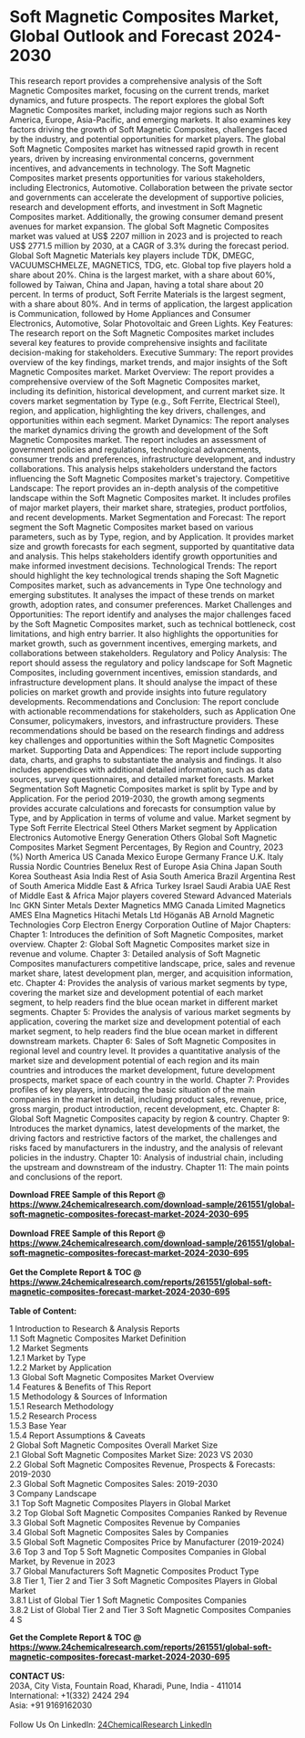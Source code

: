 <h1>Soft Magnetic Composites Market, Global Outlook and Forecast 2024-2030</h1><p>This research report provides a comprehensive analysis of the Soft Magnetic Composites market, focusing on the current trends, market dynamics, and future prospects. The report explores the global Soft Magnetic Composites market, including major regions such as North America, Europe, Asia-Pacific, and emerging markets. It also examines key factors driving the growth of Soft Magnetic Composites, challenges faced by the industry, and potential opportunities for market players.
The global Soft Magnetic Composites market has witnessed rapid growth in recent years, driven by increasing environmental concerns, government incentives, and advancements in technology. The Soft Magnetic Composites market presents opportunities for various stakeholders, including Electronics, Automotive. Collaboration between the private sector and governments can accelerate the development of supportive policies, research and development efforts, and investment in Soft Magnetic Composites market. Additionally, the growing consumer demand present avenues for market expansion.
The global Soft Magnetic Composites market was valued at US$ 2207 million in 2023 and is projected to reach US$ 2771.5 million by 2030, at a CAGR of 3.3% during the forecast period.
Global Soft Magnetic Materials key players include TDK, DMEGC, VACUUMSCHMELZE, MAGNETICS, TDG, etc. Global top five players hold a share about 20%.
China is the largest market, with a share about 60%, followed by Taiwan, China and Japan, having a total share about 20 percent. 
In terms of product, Soft Ferrite Materials is the largest segment, with a share about 80%. And in terms of application, the largest application is Communication, followed by Home Appliances and Consumer Electronics, Automotive, Solar Photovoltaic and Green Lights.
Key Features:
The research report on the Soft Magnetic Composites market includes several key features to provide comprehensive insights and facilitate decision-making for stakeholders.
Executive Summary: The report provides overview of the key findings, market trends, and major insights of the Soft Magnetic Composites market.
Market Overview: The report provides a comprehensive overview of the Soft Magnetic Composites market, including its definition, historical development, and current market size. It covers market segmentation by Type (e.g., Soft Ferrite, Electrical Steel), region, and application, highlighting the key drivers, challenges, and opportunities within each segment.
Market Dynamics: The report analyses the market dynamics driving the growth and development of the Soft Magnetic Composites market. The report includes an assessment of government policies and regulations, technological advancements, consumer trends and preferences, infrastructure development, and industry collaborations. This analysis helps stakeholders understand the factors influencing the Soft Magnetic Composites market's trajectory.
Competitive Landscape: The report provides an in-depth analysis of the competitive landscape within the Soft Magnetic Composites market. It includes profiles of major market players, their market share, strategies, product portfolios, and recent developments. 
Market Segmentation and Forecast: The report segment the Soft Magnetic Composites market based on various parameters, such as by Type, region, and by Application. It provides market size and growth forecasts for each segment, supported by quantitative data and analysis. This helps stakeholders identify growth opportunities and make informed investment decisions.
Technological Trends: The report should highlight the key technological trends shaping the Soft Magnetic Composites market, such as advancements in Type One technology and emerging substitutes. It analyses the impact of these trends on market growth, adoption rates, and consumer preferences.
Market Challenges and Opportunities: The report identify and analyses the major challenges faced by the Soft Magnetic Composites market, such as technical bottleneck, cost limitations, and high entry barrier. It also highlights the opportunities for market growth, such as government incentives, emerging markets, and collaborations between stakeholders.
Regulatory and Policy Analysis: The report should assess the regulatory and policy landscape for Soft Magnetic Composites, including government incentives, emission standards, and infrastructure development plans. It should analyse the impact of these policies on market growth and provide insights into future regulatory developments.
Recommendations and Conclusion: The report conclude with actionable recommendations for stakeholders, such as Application One Consumer, policymakers, investors, and infrastructure providers. These recommendations should be based on the research findings and address key challenges and opportunities within the Soft Magnetic Composites market.
Supporting Data and Appendices: The report include supporting data, charts, and graphs to substantiate the analysis and findings. It also includes appendices with additional detailed information, such as data sources, survey questionnaires, and detailed market forecasts.
Market Segmentation
Soft Magnetic Composites market is split by Type and by Application. For the period 2019-2030, the growth among segments provides accurate calculations and forecasts for consumption value by Type, and by Application in terms of volume and value.
Market segment by Type
    Soft Ferrite
    Electrical Steel
    Others
Market segment by Application
    Electronics
    Automotive
    Energy Generation
    Others
Global Soft Magnetic Composites Market Segment Percentages, By Region and Country, 2023 (%)
    North America
        US
        Canada
        Mexico
    Europe
        Germany
        France
        U.K.
        Italy
        Russia
        Nordic Countries
        Benelux
        Rest of Europe
    Asia
        China
        Japan
        South Korea
        Southeast Asia
        India
        Rest of Asia
    South America
        Brazil
        Argentina
        Rest of South America
    Middle East &amp; Africa
        Turkey
        Israel
        Saudi Arabia
        UAE
        Rest of Middle East &amp; Africa
Major players covered
    Steward Advanced Materials Inc
    GKN Sinter Metals
    Dexter Magnetics
    MMG Canada Limited
    Magnetics
    AMES
    Elna Magnetics
    Hitachi Metals Ltd
    Höganäs AB
    Arnold Magnetic Technologies Corp
    Electron Energy Corporation
Outline of Major Chapters:
Chapter 1: Introduces the definition of Soft Magnetic Composites, market overview.
Chapter 2: Global Soft Magnetic Composites market size in revenue and volume.
Chapter 3: Detailed analysis of Soft Magnetic Composites manufacturers competitive landscape, price, sales and revenue market share, latest development plan, merger, and acquisition information, etc.
Chapter 4: Provides the analysis of various market segments by type, covering the market size and development potential of each market segment, to help readers find the blue ocean market in different market segments.
Chapter 5: Provides the analysis of various market segments by application, covering the market size and development potential of each market segment, to help readers find the blue ocean market in different downstream markets.
Chapter 6: Sales of Soft Magnetic Composites in regional level and country level. It provides a quantitative analysis of the market size and development potential of each region and its main countries and introduces the market development, future development prospects, market space of each country in the world.
Chapter 7: Provides profiles of key players, introducing the basic situation of the main companies in the market in detail, including product sales, revenue, price, gross margin, product introduction, recent development, etc.
Chapter 8: Global Soft Magnetic Composites capacity by region &amp; country.
Chapter 9: Introduces the market dynamics, latest developments of the market, the driving factors and restrictive factors of the market, the challenges and risks faced by manufacturers in the industry, and the analysis of relevant policies in the industry.
Chapter 10: Analysis of industrial chain, including the upstream and downstream of the industry.
Chapter 11: The main points and conclusions of the report.
</p><div><b>Download FREE Sample of this Report @ 
            <a href="https://www.24chemicalresearch.com/download-sample/261551/global-soft-magnetic-composites-forecast-market-2024-2030-695">
            https://www.24chemicalresearch.com/download-sample/261551/global-soft-magnetic-composites-forecast-market-2024-2030-695</a></b></div><br><div><b>Download FREE Sample of this Report @ 
            <a href="https://www.24chemicalresearch.com/download-sample/261551/global-soft-magnetic-composites-forecast-market-2024-2030-695">
            https://www.24chemicalresearch.com/download-sample/261551/global-soft-magnetic-composites-forecast-market-2024-2030-695</a></b></div><br><div><b>Get the Complete Report & TOC @ 
            <a href="https://www.24chemicalresearch.com/reports/261551/global-soft-magnetic-composites-forecast-market-2024-2030-695">
            https://www.24chemicalresearch.com/reports/261551/global-soft-magnetic-composites-forecast-market-2024-2030-695</a></b></div><br>
            <b>Table of Content:</b><p>1 Introduction to Research & Analysis Reports<br />
    1.1 Soft Magnetic Composites Market Definition<br />
    1.2 Market Segments<br />
        1.2.1 Market by Type<br />
        1.2.2 Market by Application<br />
    1.3 Global Soft Magnetic Composites Market Overview<br />
    1.4 Features & Benefits of This Report<br />
    1.5 Methodology & Sources of Information<br />
        1.5.1 Research Methodology<br />
        1.5.2 Research Process<br />
        1.5.3 Base Year<br />
        1.5.4 Report Assumptions & Caveats<br />
2 Global Soft Magnetic Composites Overall Market Size<br />
    2.1 Global Soft Magnetic Composites Market Size: 2023 VS 2030<br />
    2.2 Global Soft Magnetic Composites Revenue, Prospects & Forecasts: 2019-2030<br />
    2.3 Global Soft Magnetic Composites Sales: 2019-2030<br />
3 Company Landscape<br />
    3.1 Top Soft Magnetic Composites Players in Global Market<br />
    3.2 Top Global Soft Magnetic Composites Companies Ranked by Revenue<br />
    3.3 Global Soft Magnetic Composites Revenue by Companies<br />
    3.4 Global Soft Magnetic Composites Sales by Companies<br />
    3.5 Global Soft Magnetic Composites Price by Manufacturer (2019-2024)<br />
    3.6 Top 3 and Top 5 Soft Magnetic Composites Companies in Global Market, by Revenue in 2023<br />
    3.7 Global Manufacturers Soft Magnetic Composites Product Type<br />
    3.8 Tier 1, Tier 2 and Tier 3 Soft Magnetic Composites Players in Global Market<br />
        3.8.1 List of Global Tier 1 Soft Magnetic Composites Companies<br />
        3.8.2 List of Global Tier 2 and Tier 3 Soft Magnetic Composites Companies<br />
4 S</p><div><b>Get the Complete Report & TOC @ 
            <a href="https://www.24chemicalresearch.com/reports/261551/global-soft-magnetic-composites-forecast-market-2024-2030-695">
            https://www.24chemicalresearch.com/reports/261551/global-soft-magnetic-composites-forecast-market-2024-2030-695</a></b></div><br><b>CONTACT US:</b><br>
            203A, City Vista, Fountain Road, Kharadi, Pune, India - 411014<br>
            International: +1(332) 2424 294<br>
            Asia: +91 9169162030 <br><br>
            Follow Us On LinkedIn: <a href="https://www.linkedin.com/company/24chemicalresearch/">24ChemicalResearch LinkedIn</a>